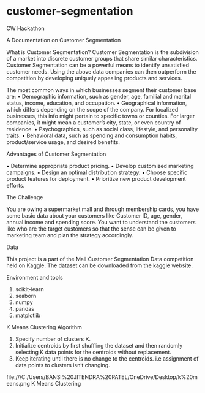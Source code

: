 # customer-segmentation
CW Hackathon

A Documentation on Customer Segmentation

What is Customer Segmentation?
Customer Segmentation is the subdivision of a market into discrete customer groups that share similar characteristics. Customer Segmentation can be a powerful means to identify unsatisfied customer needs. Using the above data companies can then outperform the competition by developing uniquely appealing products and services.

The most common ways in which businesses segment their customer base are:
•	Demographic information, such as gender, age, familial and marital status, income, education, and occupation.
•	Geographical information, which differs depending on the scope of the company. For localized businesses, this info might pertain to specific towns or counties. For larger companies, it might mean a customer’s city, state, or even country of residence.
•	Psychographics, such as social class, lifestyle, and personality traits.
•	Behavioral data, such as spending and consumption habits, product/service usage, and desired benefits.

Advantages of Customer Segmentation

•	Determine appropriate product pricing.
•	Develop customized marketing campaigns.
•	Design an optimal distribution strategy.
•	Choose specific product features for deployment.
•	Prioritize new product development efforts. 
 
The Challenge
 
You are owing a supermarket mall and through membership cards, you have some basic data about your customers like Customer ID, age, gender, annual income and spending score. You want to understand the customers like who are the target customers so that the sense can be given to marketing team and plan the strategy accordingly.
 
Data
 
This project is a part of the Mall Customer Segmentation Data competition held on Kaggle.
The dataset can be downloaded from the kaggle website.
 


Environment and tools
 
1.	scikit-learn
2.	seaborn
3.	numpy
4.	pandas
5.	matplotlib


K Means Clustering Algorithm
 
1.	Specify number of clusters K.
2.	Initialize centroids by first shuffling the dataset and then randomly selecting K data points for the centroids without replacement.
3.	Keep iterating until there is no change to the centroids. i.e assignment of data points to clusters isn’t changing.

file:///C:/Users/BANSI%20JITENDRA%20PATEL/OneDrive/Desktop/k%20means.png
                      K Means Clustering

 






